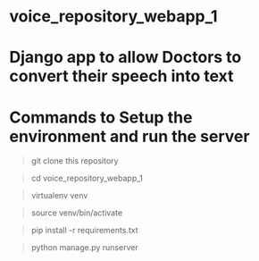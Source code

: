 # voice_repository_webapp_1

# Django app to allow Doctors to convert their speech into text

# Commands to Setup the environment and run the server

> git clone this repository

> cd voice_repository_webapp_1

> virtualenv venv

> source venv/bin/activate

> pip install -r requirements.txt

> python manage.py runserver
